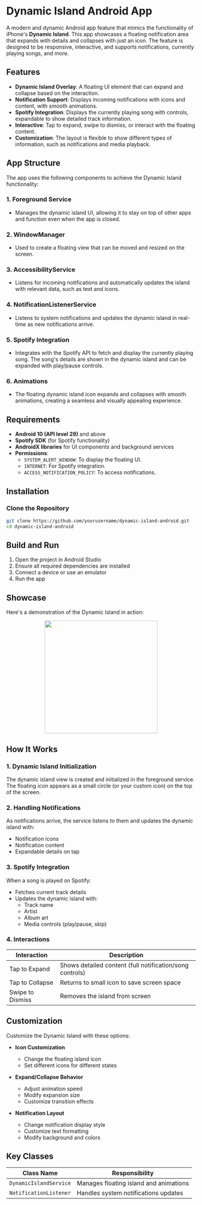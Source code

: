 # Dynamic Island Android App

A modern and dynamic Android app feature that mimics the functionality of iPhone's **Dynamic Island**. This app showcases a floating notification area that expands with details and collapses with just an icon. The feature is designed to be responsive, interactive, and supports notifications, currently playing songs, and more.

## Features
- **Dynamic Island Overlay**: A floating UI element that can expand and collapse based on the interaction.
- **Notification Support**: Displays incoming notifications with icons and content, with smooth animations.
- **Spotify Integration**: Displays the currently playing song with controls, expandable to show detailed track information.
- **Interactive**: Tap to expand, swipe to dismiss, or interact with the floating content.
- **Customization**: The layout is flexible to show different types of information, such as notifications and media playback.

## App Structure

The app uses the following components to achieve the Dynamic Island functionality:

### 1. **Foreground Service**
   - Manages the dynamic island UI, allowing it to stay on top of other apps and function even when the app is closed.
   
### 2. **WindowManager**
   - Used to create a floating view that can be moved and resized on the screen.
   
### 3. **AccessibilityService**
   - Listens for incoming notifications and automatically updates the island with relevant data, such as text and icons.
   
### 4. **NotificationListenerService**
   - Listens to system notifications and updates the dynamic island in real-time as new notifications arrive.
   
### 5. **Spotify Integration**
   - Integrates with the Spotify API to fetch and display the currently playing song. The song's details are shown in the dynamic island and can be expanded with play/pause controls.
   
### 6. **Animations**
   - The floating dynamic island icon expands and collapses with smooth animations, creating a seamless and visually appealing experience.

## Requirements
- **Android 10 (API level 29)** and above
- **Spotify SDK** (for Spotify functionality)
- **AndroidX libraries** for UI components and background services
- **Permissions**:
  - `SYSTEM_ALERT_WINDOW`: To display the floating UI.
  - `INTERNET`: For Spotify integration.
  - `ACCESS_NOTIFICATION_POLICY`: To access notifications.

## Installation

### Clone the Repository
```bash
git clone https://github.com/yourusername/dynamic-island-android.git
cd dynamic-island-android
```

## Build and Run

1. Open the project in Android Studio
2. Ensure all required dependencies are installed
3. Connect a device or use an emulator
4. Run the app

## Showcase

Here's a demonstration of the Dynamic Island in action:

<p align="center">
  <img src="screenrecording/demo.gif" width="300" />
</p>


## How It Works

### 1. Dynamic Island Initialization
The dynamic island view is created and initialized in the foreground service. The floating icon appears as a small circle (or your custom icon) on the top of the screen.

### 2. Handling Notifications
As notifications arrive, the service listens to them and updates the dynamic island with:
- Notification icons 
- Notification content
- Expandable details on tap

### 3. Spotify Integration
When a song is played on Spotify:
- Fetches current track details
- Updates the dynamic island with:
  - Track name
  - Artist
  - Album art 
  - Media controls (play/pause, skip)

### 4. Interactions

| Interaction       | Description |
|-------------------|-------------|
| Tap to Expand     | Shows detailed content (full notification/song controls) |
| Tap to Collapse   | Returns to small icon to save screen space |
| Swipe to Dismiss  | Removes the island from screen |

## Customization

Customize the Dynamic Island with these options:

- **Icon Customization**
  - Change the floating island icon
  - Set different icons for different states

- **Expand/Collapse Behavior**
  - Adjust animation speed
  - Modify expansion size
  - Customize transition effects

- **Notification Layout**
  - Change notification display style
  - Customize text formatting
  - Modify background and colors

## Key Classes

| Class Name               | Responsibility |
|--------------------------|----------------|
| `DynamicIslandService`   | Manages floating island and animations |
| `NotificationListener`   | Handles system notifications updates |
